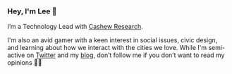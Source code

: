 ### Hey, I'm Lee 👋

I’m a Technology Lead with [Cashew Research](https://cashewresearch.com).

I'm also an avid gamer with a keen interest in social issues, civic design, and learning about how we interact with the cities we love. While I'm semi-active on [Twitter](https://www.twitter.com/leemulvey) and my [blog](https://www.leemulvey.com/blog), don’t follow me if you don’t want to read my opinions ✌🏻
